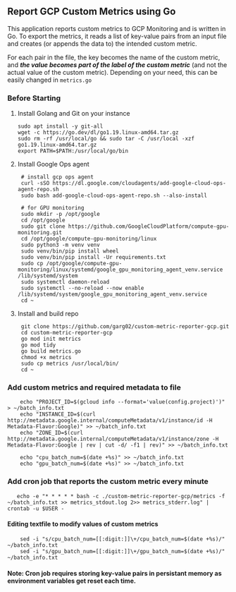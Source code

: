 ## Report GCP Custom Metrics using Go

This application reports custom metrics to GCP Monitoring and is written in Go. To export the metrics, it reads a list of key-value pairs from an input file and creates (or appends the data to) the intended custom metric.


For each pair in the file, the key becomes the name of the custom metric, and ***the value becomes part of the label of the custom metric*** (and not the actual value of the custom metric). Depending on your need, this can be easily changed in `metrics.go`

### Before Starting
1.  Install Golang and Git on your instance

        sudo apt install -y git-all
        wget -c https://go.dev/dl/go1.19.linux-amd64.tar.gz
        sudo rm -rf /usr/local/go && sudo tar -C /usr/local -xzf go1.19.linux-amd64.tar.gz
        export PATH=$PATH:/usr/local/go/bin
        
2. Install Google Ops agent

        # install gcp ops agent 
        curl -sSO https://dl.google.com/cloudagents/add-google-cloud-ops-agent-repo.sh
        sudo bash add-google-cloud-ops-agent-repo.sh --also-install

        # for GPU monitoring
        sudo mkdir -p /opt/google 
        cd /opt/google
        sudo git clone https://github.com/GoogleCloudPlatform/compute-gpu-monitoring.git 
        cd /opt/google/compute-gpu-monitoring/linux
        sudo python3 -m venv venv
        sudo venv/bin/pip install wheel
        sudo venv/bin/pip install -Ur requirements.txt
        sudo cp /opt/google/compute-gpu-monitoring/linux/systemd/google_gpu_monitoring_agent_venv.service /lib/systemd/system
        sudo systemctl daemon-reload
        sudo systemctl --no-reload --now enable /lib/systemd/system/google_gpu_monitoring_agent_venv.service
        cd ~

3. Install and build repo
        
        git clone https://github.com/garg02/custom-metric-reporter-gcp.git
        cd custom-metric-reporter-gcp
        go mod init metrics
        go mod tidy
        go build metrics.go
        chmod +x metrics
        sudo cp metrics /usr/local/bin/
        cd ~

### Add custom metrics and required metadata to file
        
        echo "PROJECT_ID=$(gcloud info --format='value(config.project)')" > ~/batch_info.txt
        echo "INSTANCE_ID=$(curl http://metadata.google.internal/computeMetadata/v1/instance/id -H Metadata-Flavor:Google)" >> ~/batch_info.txt
        echo "ZONE_ID=$(curl http://metadata.google.internal/computeMetadata/v1/instance/zone -H Metadata-Flavor:Google | rev | cut -d/ -f1 | rev)" >> ~/batch_info.txt
        
        echo "cpu_batch_num=$(date +%s)" >> ~/batch_info.txt
        echo "gpu_batch_num=$(date +%s)" >> ~/batch_info.txt
        
### Add cron job that reports the custom metric every minute
       
       echo -e "* * * * * bash -c ./custom-metric-reporter-gcp/metrics -f ~/batch_info.txt >> metrics_stdout.log 2>> metrics_stderr.log" | crontab -u $USER -
       
#### Editing textfile to modify values of custom metrics
        
        sed -i "s/cpu_batch_num=[[:digit:]]\+/cpu_batch_num=$(date +%s)/" ~/batch_info.txt
        sed -i "s/gpu_batch_num=[[:digit:]]\+/gpu_batch_num=$(date +%s)/" ~/batch_info.txt

#### Note: Cron job requires storing key-value pairs in persistant memory as environment variables get reset each time.
